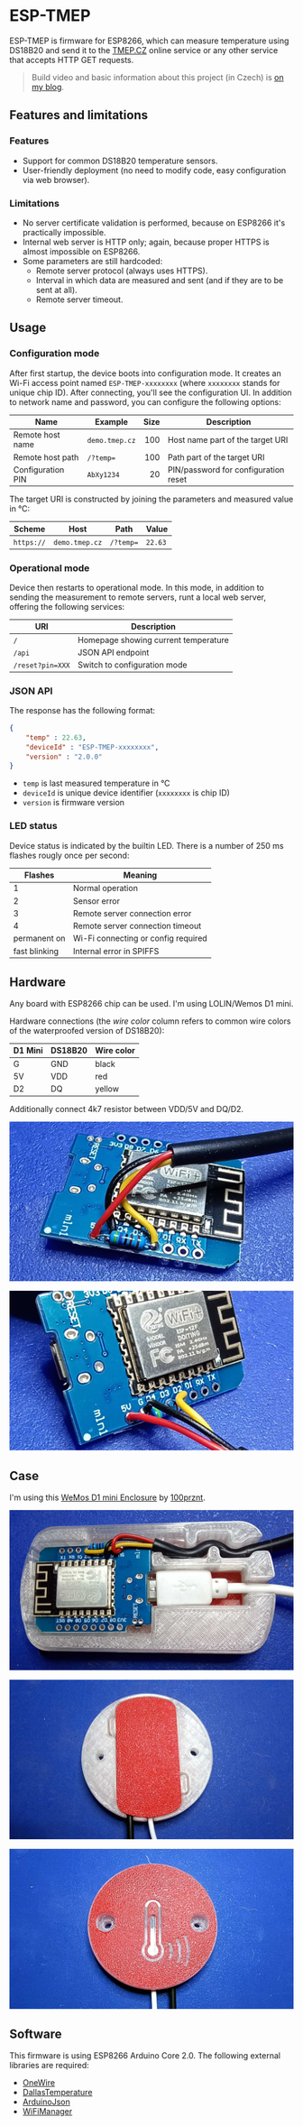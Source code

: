 # ESP-TMEP

ESP-TMEP is firmware for ESP8266, which can measure temperature using DS18B20 and send it to the [TMEP.CZ](https://www.tmep.cz/) online service or any other service that accepts HTTP GET requests.

> Build video and basic information about this project (in Czech) is [on my blog](https://www.altair.blog/2022/09/esp-tmep).

## Features and limitations

### Features

* Support for common DS18B20 temperature sensors.
* User-friendly deployment (no need to modify code, easy configuration via web browser).

### Limitations

* No server certificate validation is performed, because on ESP8266 it's practically impossible.
* Internal web server is HTTP only; again, because proper HTTPS is almost impossible on ESP8266.
* Some parameters are still hardcoded:
    * Remote server protocol (always uses HTTPS).
    * Interval in which data are measured and sent (and if they are to be sent at all).
    * Remote server timeout.

## Usage

### Configuration mode

After first startup, the device boots into configuration mode. It creates an Wi-Fi access point named `ESP-TMEP-xxxxxxxx` (where `xxxxxxxx` stands for unique chip ID). After connecting, you'll see the configuration UI. In addition to network name and password, you can configure the following options:

Name              | Example        | Size | Description
----------------- | -------------- | ---: | ------------------------------------
Remote host name  | `demo.tmep.cz` | 100  | Host name part of the target URI
Remote host path  | `/?temp=`      | 100  | Path part of the target URI
Configuration PIN | `AbXy1234`     | 20   | PIN/password for configuration reset

The target URI is constructed by joining the parameters and measured value in °C:

Scheme     | Host           | Path      | Value
---------- | -------------- | --------- | ------
`https://` | `demo.tmep.cz` | `/?temp=` | `22.63`

### Operational mode

Device then restarts to operational mode. In this mode, in addition to sending the measurement to remote servers, runt a local web server, offering the following services:

URI              | Description
---------------- | ------------------------------------
`/`              | Homepage showing current temperature
`/api`           | JSON API endpoint
`/reset?pin=XXX` | Switch to configuration mode

### JSON API

The response has the following format:

```json
{
    "temp" : 22.63,
    "deviceId" : "ESP-TMEP-xxxxxxxx",
    "version" : "2.0.0"
}
```

* `temp` is last measured temperature in °C
* `deviceId` is unique device identifier (`xxxxxxxx` is chip ID)
* `version` is firmware version

### LED status

Device status is indicated by the builtin LED. There is a number of 250 ms flashes rougly once per second:

Flashes       | Meaning
------------- | -----------------------------------
1             | Normal operation
2             | Sensor error
3             | Remote server connection error
4             | Remote server connection timeout
permanent on  | Wi-Fi connecting or config required
fast blinking | Internal error in SPIFFS

## Hardware

Any board with ESP8266 chip can be used. I'm using LOLIN/Wemos D1 mini.

Hardware connections (the _wire color_ column refers to common wire colors of the waterproofed version of DS18B20):

D1 Mini | DS18B20 | Wire color
------- | ------- | ----------
G       | GND     | black
5V      | VDD     | red
D2      | DQ      | yellow

Additionally connect 4k7 resistor between VDD/5V and DQ/D2.

![Board photo](ESP-TMEP-photo-01.jpg)

![Board photo](ESP-TMEP-photo-02.jpg)

## Case

I'm using this [WeMos D1 mini Enclosure](https://www.printables.com/model/44083-wemos-d1-mini-enclosure) by [100prznt](https://www.printables.com/social/23641-100prznt/about).

![Enclosure photo](ESP-TMEP-photo-03.jpg)

![Enclosure photo](ESP-TMEP-photo-04.jpg)

![Enclosure photo](ESP-TMEP-photo-05.jpg)

## Software

This firmware is using ESP8266 Arduino Core 2.0. The following external libraries are required:

* [OneWire](https://www.pjrc.com/teensy/td_libs_OneWire.html)
* [DallasTemperature](https://github.com/milesburton/Arduino-Temperature-Control-Library)
* [ArduinoJson](https://arduinojson.org/)
* [WiFiManager](https://github.com/tzapu/WiFiManager)